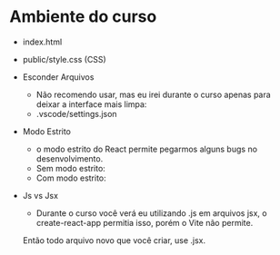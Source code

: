 # Ambiente do curso

* index.html
  <!-- 
  <link rel="stylesheet" href="./style.css" />
   -->

* public/style.css (CSS)
  <!-- 
  *,
  *::after,
  *::before {
    box-sizing: border-box;
  }

  html {
    --font: -apple-system, BlinkMacSystemFont, 'Segoe UI', Roboto, Oxygen, Ubuntu,
      Cantarell, 'Open Sans', 'Helvetica Neue', sans-serif;
    --font-title: Georgia, 'Times New Roman', Times, serif;
    --font-size: 1.2rem;
    --color: #19f;
    --color-light: #adf;
    --color-dark: #018;
    --radius: 0.2rem;
  }

  body {
    margin: 1.5rem;
  }

  body,
  input,
  textarea,
  button {
    font-size: var(--font-size);
    font-family: var(--font);
  }

  h1,
  h2,
  h3 {
    font-family: var(--font-title);
  }

  h1,
  h2,
  h3,
  p,
  ul {
    margin: 1rem 0;
  }

  ul {
    list-style: square;
  }

  li {
    margin-bottom: 0.5rem;
  }

  label {
    display: block;
    margin-bottom: 0.25rem;
  }

  input,
  textarea {
    display: block;
    border: 1px solid #ccc;
    width: 100%;
    padding: 0.8rem;
    border-radius: var(--radius);
    background: #eee;
    transition: 0.2s;
  }

  input:focus,
  textarea:focus {
    outline: none;
    border-color: var(--color);
    background: white;
    box-shadow: 0 0 0 3px var(--color-light);
  }

  button {
    cursor: pointer;
    border: none;
    border-radius: var(--radius);
    transition: 0.1s;
    background: var(--color);
    color: var(--color-dark);
    padding: 0.8rem 1.6rem;
  }

  button:hover,
  button:focus {
    background: var(--color);
    box-shadow: 0 0 0 3px var(--color-light), 0 0 0 4px var(--color);
    outline: none;
  }

  button:active {
    box-shadow: 0 0 0 3px var(--color), 0 0 0 4px var(--color);
  }

  button:disabled {
    opacity: 0.5;
    cursor: wait;
  }

  hr {
    border: 2px solid black;
    margin: 2rem auto;
  } 
  -->

* Esconder Arquivos
  - Não recomendo usar, mas eu irei durante o curso apenas para deixar a interface mais limpa:
  - .vscode/settings.json
  <!-- 
  {
  "git.enabled": false,
  "files.exclude": {
    "node_modules": true,
    ".vscode": true,
    ".gitignore": true,
    "package.json": true,
    "package-lock.json": true,
    ".eslintrc.json": true,
    "vite.config.js": true,
    "public": true,
    "index.html": true
  }
  } 
  -->

* Modo Estrito
  - o modo estrito do React permite pegarmos alguns bugs no desenvolvimento.
  - Sem modo estrito:
  <!--
  ReactDOM.createRoot(document.getElementById('root')).render(<App />);
  -->
  - Com modo estrito:
  <!-- 
  ReactDOM.createRoot(document.getElementById('root')).render(
  <React.StrictMode>
    <App />
  </React.StrictMode>,
  ); 
  -->

* Js vs Jsx
  - Durante o curso você verá eu utilizando .js em arquivos jsx, o create-react-app permitia isso, porém o Vite não permite.

  Então todo arquivo novo que você criar, use .jsx.
  <!-- index.js > main.jsx -->
